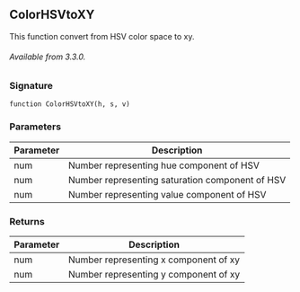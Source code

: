 ## ColorHSVtoXY

This function convert from HSV color space to xy.

###### Available from 3.3.0.


### Signature

`function ColorHSVtoXY(h, s, v)`


### Parameters

| Parameter | Description |
| --- | --- |
| num | Number representing hue component of HSV |
| num | Number representing saturation component of HSV |
| num | Number representing value component of HSV |


### Returns

| Parameter | Description |
| --- | --- |
| num | Number representing x component of xy |
| num | Number representing y component of xy |
